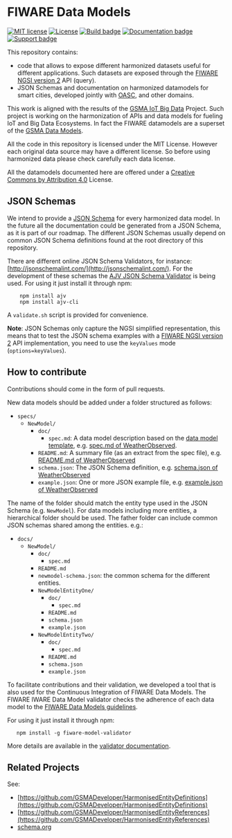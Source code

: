 # FIWARE Data Models

[![MIT license][license-image]][license-url]
[![License](https://licensebuttons.net/l/by/3.0/88x31.png)](https://creativecommons.org/licenses/by/4.0)
[![Build badge](https://img.shields.io/travis/Fiware/dataModels.svg "Travis build status")](https://travis-ci.org/Fiware/dataModels/)
[![Documentation badge](https://readthedocs.org/projects/fiware-datamodels/badge/?version=latest)](http://fiware-datamodels.readthedocs.org/en/latest/?badge=latest)
[![Support badge](https://img.shields.io/badge/support-askbot-yellowgreen.svg)](http://ask.fiware.org)

This repository contains: 
* code that allows to expose different harmonized datasets useful for different applications.
Such datasets are exposed through the [FIWARE NGSI version 2](http://fiware.github.io/specifications/ngsiv2/stable) API (query).
* JSON Schemas and documentation on harmonized datamodels for smart cities, developed jointly with [OASC](http://oascities.org), and other domains. 

This work is aligned with the results of the
[GSMA IoT Big Data](http://www.gsma.com/connectedliving/iot-big-data/) Project.
Such project is working on the harmonization of APIs and data models for fueling IoT and Big Data Ecosystems.
In fact the FIWARE datamodels are a superset of the [GSMA Data Models](http://www.gsma.com/connectedliving/wp-content/uploads/2016/11/CLP.26-v1.0.pdf). 

All the code in this repository is licensed under the MIT License. However each original data source may have a different license.
So before using harmonized data please check carefully each data license.

All the datamodels documented here are offered under a [Creative Commons by Attribution 4.0](https://creativecommons.org/licenses/by/4.0/) License.

## JSON Schemas

We intend to provide a [JSON Schema](http://json-schema.org/) for every harmonized data model. In the future all the
documentation could be generated from a JSON Schema, as it is part of our roadmap. The different JSON Schemas usually
depend on common JSON Schema definitions found at the root directory of this repository. 

There are different online JSON Schema Validators, for instance: [http://jsonschemalint.com/](http://jsonschemalint.com/).
For the development of these schemas the [AJV JSON Schema Validator](https://github.com/epoberezkin/ajv) is being used. For
using it just install it through npm: 

```
    npm install ajv
    npm install ajv-cli
```

A `validate.sh` script is provided for convenience.

**Note**: JSON Schemas only capture the NGSI simplified representation, this means that to test the JSON schema examples with
a [FIWARE NGSI version 2](http://fiware.github.io/specifications/ngsiv2/stable) API implementation, you need to use the `keyValues`
mode (`options=keyValues`).

## How to contribute

Contributions should come in the form of pull requests. 

New data models should be added under a folder structured as follows:
- `specs/`
  - `NewModel/`
    - `doc/`
      - `spec.md`: A data model description based on the [data model template](datamodel_template.md), e.g. [spec.md of WeatherObserved](specs/Weather/WeatherObserved/doc/spec.md).
    - `README.md`: A summary file (as an extract from the spec file), e.g. [README.md of WeatherObserved](specs/Weather/WeatherObserved/README.md)
    - `schema.json`: The JSON Schema definition, e.g. [schema.json of WeatherObserved](Weather/WeatherObserved/schema.json)
    - `example.json`: One or more JSON example file, e.g. [example.json of WeatherObserved](specs/Weather/WeatherObserved/example.json)

The name of the folder should match the entity type used in the JSON Schema (e.g. `NewModel`). For data models including more entities, a hierarchical folder should be used. The father folder can include common JSON schemas shared among the entities. e.g.:

- `docs/`
  - `NewModel/`
    - `doc/`
      - `spec.md`
    - `README.md`
    - `newmodel-schema.json`: the common schema for the different entities.
    - `NewModelEntityOne/`
      - `doc/`
        - `spec.md`
      - `README.md`
      - `schema.json`
      - `example.json`
    - `NewModelEntityTwo/`
      - `doc/`
        - `spec.md`
      - `README.md`
      - `schema.json`
      - `example.json`

To facilitate contributions and their validation, we developed a tool that is also used for the Continuous Integration of FIWARE Data Models. The FIWARE IWARE Data Model validator checks the adherence of each data model to the [FIWARE Data Models guidelines](specs/guidelines.md).

For using it just install it through npm: 

```
   npm install -g fiware-model-validator
```

More details are available in the [validator documentation](validator).

[license-image]: https://img.shields.io/badge/license-MIT-blue.svg
[license-url]: LICENSE

## Related Projects 

See:

* [https://github.com/GSMADeveloper/HarmonisedEntityDefinitions](https://github.com/GSMADeveloper/HarmonisedEntityDefinitions)
* [https://github.com/GSMADeveloper/HarmonisedEntityReferences](https://github.com/GSMADeveloper/HarmonisedEntityReferences)
* [schema.org](https://schema.org)
